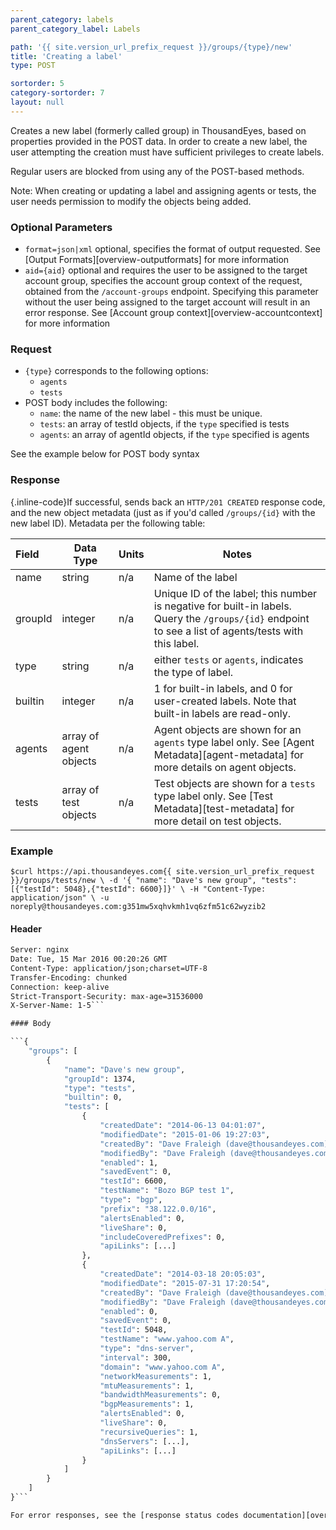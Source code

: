 ```yaml
---
parent_category: labels
parent_category_label: Labels

path: '{{ site.version_url_prefix_request }}/groups/{type}/new'
title: 'Creating a label'
type: POST

sortorder: 5
category-sortorder: 7
layout: null
---
```


Creates a new label (formerly called group) in ThousandEyes, based on properties provided in the POST data.  In order to create a new label, the user attempting the creation must have sufficient privileges to create labels.

Regular users are blocked from using any of the POST-based methods.

Note: When creating or updating a label and assigning agents or tests, the user needs permission to modify the objects being added.

### Optional Parameters

* `format=json|xml` optional, specifies the format of output requested.  See [Output Formats][overview-outputformats] for more information
* `aid={aid}` optional and requires the user to be assigned to the target account group, specifies the account group context of the request, obtained from the `/account-groups` endpoint.  Specifying this parameter without the user being assigned to the target account will result in an error response. See [Account group context][overview-accountcontext] for more information

### Request

* `{type}` corresponds to the following options:
  * `agents`
  * `tests`
* POST body includes the following:
  * `name`: the name of the new label - this must be unique.
  * `tests`: an array of testId objects, if the `type` specified is tests
  * `agents`: an array of agentId objects, if the `type` specified is agents

See the example below for POST body syntax

### Response

{.inline-code}If successful, sends back an `HTTP/201 CREATED` response code, and the new object metadata (just as if you'd called `/groups/{id}` with the new label ID).  Metadata per the following table:

Field | Data Type | Units | Notes
:------------|-------------|-------------|-------------|
name | string | n/a | Name of the label
groupId | integer | n/a | Unique ID of the label; this number is negative for built-in labels.  Query the `/groups/{id}` endpoint to see a list of agents/tests with this label.
type | string | n/a | either `tests` or `agents`, indicates the type of label.
builtin | integer | n/a | 1 for built-in labels, and 0 for user-created labels.  Note that built-in labels are read-only.
agents | array of agent objects | n/a | Agent objects are shown for an `agents` type label only.  See [Agent Metadata][agent-metadata] for more details on agent objects.
tests | array of test objects | n/a | Test objects are shown for a `tests` type label only.  See [Test Metadata][test-metadata] for more detail on test objects.
### Example

`$curl https://api.thousandeyes.com{{ site.version_url_prefix_request }}/groups/tests/new \
  -d '{ "name": "Dave's new group", "tests": [{"testId": 5048},{"testId": 6600}]}' \
  -H "Content-Type: application/json" \
  -u noreply@thousandeyes.com:g351mw5xqhvkmh1vq6zfm51c62wyzib2`

#### Header

```HTTP/1.1 201 CREATED
Server: nginx
Date: Tue, 15 Mar 2016 00:20:26 GMT
Content-Type: application/json;charset=UTF-8
Transfer-Encoding: chunked
Connection: keep-alive
Strict-Transport-Security: max-age=31536000
X-Server-Name: 1-5```

#### Body

```{
    "groups": [
        {
            "name": "Dave's new group",
            "groupId": 1374,
            "type": "tests",
            "builtin": 0,
            "tests": [
                {
                    "createdDate": "2014-06-13 04:01:07",
                    "modifiedDate": "2015-01-06 19:27:03",
                    "createdBy": "Dave Fraleigh (dave@thousandeyes.com)",
                    "modifiedBy": "Dave Fraleigh (dave@thousandeyes.com)",
                    "enabled": 1,
                    "savedEvent": 0,
                    "testId": 6600,
                    "testName": "Bozo BGP test 1",
                    "type": "bgp",
                    "prefix": "38.122.0.0/16",
                    "alertsEnabled": 0,
                    "liveShare": 0,
                    "includeCoveredPrefixes": 0,
                    "apiLinks": [...]
                },
                {
                    "createdDate": "2014-03-18 20:05:03",
                    "modifiedDate": "2015-07-31 17:20:54",
                    "createdBy": "Dave Fraleigh (dave@thousandeyes.com)",
                    "modifiedBy": "Dave Fraleigh (dave@thousandeyes.com)",
                    "enabled": 0,
                    "savedEvent": 0,
                    "testId": 5048,
                    "testName": "www.yahoo.com A",
                    "type": "dns-server",
                    "interval": 300,
                    "domain": "www.yahoo.com A",
                    "networkMeasurements": 1,
                    "mtuMeasurements": 1,
                    "bandwidthMeasurements": 0,
                    "bgpMeasurements": 1,
                    "alertsEnabled": 0,
                    "liveShare": 0,
                    "recursiveQueries": 1,
                    "dnsServers": [...],
                    "apiLinks": [...]
                }
            ]
        }
    ]
}```

For error responses, see the [response status codes documentation][overview-responsestatuscodes].
